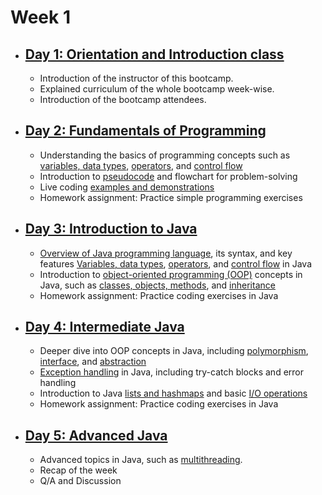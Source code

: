 # Week 1

- ## [Day 1: Orientation and Introduction class]()
  - Introduction of the instructor of this bootcamp.
  - Explained curriculum of the whole bootcamp week-wise.
  - Introduction of the bootcamp attendees.


- ## [Day 2: Fundamentals of Programming](/Week1/Day2/)

  - Understanding the basics of programming concepts such as [variables, data types](/Week1/Day2/VariablesAndDataTypes/), [operators](/Week1/Day2/Operators/), and [control flow](/Week1/Day2/ControlFlowStatements/)
  - Introduction to [pseudocode](/Week1/Day2/Pseudocode/) and flowchart for problem-solving
  - Live coding [examples and demonstrations](/Week1/Day2/Project/)
  - Homework assignment: Practice simple programming exercises

- ## [Day 3: Introduction to Java](/Week1/Day3/)
  
  - [Overview of Java programming language](/Week1/Day3/JavaIntroduction/), its syntax, and key features
 [Variables, data types](/Week1/Day2/VariablesAndDataTypes/javaExample.java), [operators](/Week1/Day2/Operators/javaOperatorsExample.java), and [control flow](Day3/ControlFlowStatements/) in Java
  - Introduction to [object-oriented programming (OOP)](Day3/OOP/) concepts in Java, such as [classes, objects, methods](/Week1/Day3/OOP/ClassAndObject.java), and [inheritance](/Week1/Day3/OOP/Inheritance.java)
  - Homework assignment: Practice coding exercises in Java

- ## [Day 4: Intermediate Java](/Week1/Day4/)
  
  - Deeper dive into OOP concepts in Java, including [polymorphism](/Week1/Day4/Polymorphism/), [interface](/Week1/Day4/Interface/), and [abstraction](/Week1/Day4/Abstract/)
  - [Exception handling](/Week1/Day4/ExceptionHandling/)  in Java, including try-catch blocks and error handling
  - Introduction to Java [lists and hashmaps](/Week1/Day4/ListsAndHashmaps/) and basic [I/O operations](/Week1/Day4/ListsAndHashmaps/)
  - Homework assignment: Practice coding exercises in Java

- ## [Day 5: Advanced Java](/Week1/Day5/)

  - Advanced topics in Java, such as [multithreading](/Week1/Day5/Multithreading/).
  - Recap of the week
  - Q/A and Discussion
